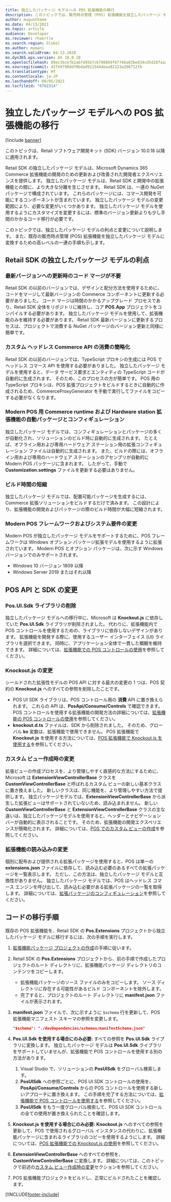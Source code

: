 ```yaml
---
title: 独立したパッケージ モデルへの POS 拡張機能の移行
description: このトピックでは、販売時点管理 (POS) 拡張機能を独立したパッケージ モデルに移行する方法について説明します。
author: mugunthanm
ms.date: 04/13/2021
ms.topic: article
audience: Developer
ms.reviewer: rhaertle
ms.search.region: Global
ms.author: mumani
ms.search.validFrom: 04-13-2020
ms.dyn365.ops.version: AX 10.0.18
ms.openlocfilehash: 89ac3bce7b1a6fd45b7c6708869f67746a83be834cd5d28faa25dcf3a94e7e07
ms.sourcegitcommit: 42fe9790ddf0bdad911544deaa82123a396712fb
ms.translationtype: HT
ms.contentlocale: ja-JP
ms.lasthandoff: 08/05/2021
ms.locfileid: "6762314"
---
```

# <a name="migrate-a-pos-extension-to-the-independent-packaging-model"></a>独立したパッケージ モデルへの POS 拡張機能の移行

[!include [banner](../../../includes/banner.md)]

このトピックは、Retail ソフトウェア開発キット (SDK) バージョン 10.0.18 以降に適用されます。

Retail SDK の独立したパッケージ モデルは、Microsoft Dynamics 365 Commerce 拡張機能の開発のための更新および改善された開発者エクスペリエンスを提供します。 独立したパッケージ モデルは、Retail SDK と開発中の拡張機能との間に、より大きな分離を生じさせます。 Retail SDK は、一連の NuGet パッケージで構成されています。 これらのパッケージには、コマース開発を可能にするコンポーネントが含まれています。 独立したパッケージ モデルの変更範囲により、必要な変更がいくつかあります。 独立したパッケージ モデルを使用するようにカスタマイズを変更するには、標準のバージョン更新よりも少し手間のかかるコード移行が必要です。

このトピックでは、独立したパッケージ モデルの利点と変更について説明します。 また、既存の販売時点管理 (POS) 拡張機能を独立したパッケージ モデルに変換するための高レベルの一連の手順も示します。

## <a name="benefits-of-the-independent-packaging-model-in-the-retail-sdk"></a>Retail SDK の独立したパッケージ モデルの利点

### <a name="no-code-merge-is-required-when-you-update-to-the-latest-version"></a>最新バージョンへの更新時のコード マージが不要

Retail SDK の以前のバージョンでは、デザインと配分方法を使用するために、コードをマージして最新バージョンの Commerce コンポーネントに更新する必要がありました。 コード マージは時間のかかるアップグレード プロセスであり、Retail SDK 全体をリポジトリに維持し、コア **POS.App** プロジェクトをコンパイルする必要があります。 独立したパッケージ モデルを使用して、拡張機能のみを維持する必要があります。 Retail SDK 最新バージョンに更新するプロセスは、プロジェクトで消費する NuGet パッケージのバージョン更新と同様に簡単です。

### <a name="simplified-consumption-of-custom-headless-commerce-apis"></a>カスタム ヘッドレス Commerce API の消費の簡略化

Retail SDK の以前のバージョンでは、TypeScript プロキシの生成には POS でヘッドレス コマース API を使用する必要がありました。 独立したパッケージ モデルを使用すると、データ サービス要求とエンティティの TypeScript コードが自動的に生成されます。 そのため、このプロセスの方が簡単です。 POS 用の TypeScript プロキシは、POS 拡張プロジェクトをビルドするときに自動的に作成されるため、CommerceProxyGenerator を手動で実行してファイルをコピーする必要がなくなります。

### <a name="automated-packaging-and-configuration-of-commerce-runtime-and-hardware-station-extensions-for-modern-pos"></a>Modern POS 用 Commerce runtime および Hardware station 拡張機能の自動パッケージとコンフィギュレーション

独立したパッケージ モデルでは、コンフィギュレーションとパッケージの多くが自動化され、ソリューションのビルド時に自動的に生成されます。 たとえば、オフライン用および専用ハードウェア ステーション用の拡張コンフィギュレーション ファイルは自動的に生成されます。 また、ビルドの際には、オフライン用および専用のハードウェア ステーションのアセンブリが自動的に Modern POS パッケージに含まれます。 したがって、手動で **Customization.settings** ファイルを更新する必要はありません。

### <a name="improved-build-times"></a>ビルド時間の短縮

独立したパッケージ モデルでは、配置可能パッケージを生成するには、Commerce 拡張ソリューションをビルドするだけで済みます。 この設計により、拡張機能の開発およびパッケージの際のビルド時間が大幅に短縮されます。

### <a name="modern-pos-framework-and-system-requirement-changes"></a>Modern POS フレームワークおよびシステム要件の変更

Modern POS が独立したパッケージ モデルをサポートするために、POS フレームワークは Windows オプション パッケージ拡張モデルを使用するように拡張されています。 Modern POS とオプション パッケージは、次に示す Windows バージョンでのみサポートされます。

+ Windows 10 バージョン 1809 以降
+ Windows Server 2019 またはそれ以降

## <a name="pos-api-and-sdk-changes"></a>POS API と SDK の変更

### <a name="removal-of-the-posuisdk-library"></a>Pos.UI.Sdk ライブラリの削除

独立したパッケージ モデルへの移行中に、Microsoft は **Knockout.js** に依存していた **Pos.UI.Sdk** ライブラリが削除されました。 代わりに、拡張機能内で POS コントロールを使用するための、ライブラリに依存しないデザインがあります。 拡張機能を開発する際に、使用するユーザー インターフェイス (UI) ライブラリを選択できます。 同時に、アプリケーション全体で一貫した概観を維持できます。 詳細については、[拡張機能での POS コントロールの使用](controls-pos-extension.md)を参照してください。

### <a name="knockoutjs-changes"></a>Knockout.js の変更

シールドされた拡張性モデルの POS API に対する最大の変更の 1 つは、POS 契約の **Knockout.js** へのすべての参照を削除したことです。

+ POS UI SDK ライブラリは、POS コントロール用の **消費** API に置き換えられます。 これらの API は、**PosApi/Consume/Controls** で確認できます。 POS コントロールを使用する拡張機能の開発方法の詳細については、[拡張機能の POS コントロールの使用](controls-pos-extension.md)を参照してください。
+ **knockout.d.ts** ファイルは、SDK から削除されました。 そのため、グローバル **ko** 変数は、拡張機能で使用できません。 POS 拡張機能で **Knockout.js** を使用する方法については、[POS 拡張機能で Knockout.js を使用する](knockout-pos-extension.md)を参照してください。

### <a name="changes-when-you-create-a-custom-view"></a><a id="custom-view"></a>カスタム ビュー作成時の変更

拡張ビューの作成プロセスを、より管理しやすく直感的な方法にするために、Microsoft は **ExtensionViewControllerBase** クラスを **CustomViewControllerBase** と呼ばれるカスタム ビューの新しい基本クラスに置き換えました。 新しいクラスは、同じ機能を、より管理しやすい方法で提供します。 独立パッケージモデルでは、**ExtensionViewControllerBase** から派生した拡張ビューはサポートされていないため、読み込まれません。 新しい **CustomViewControllerBase** と **ExtensionViewControllerBase** クラスの主な違いは、独立したパッケージモデルを使用すると、ヘッダーとナビゲーション バーが自動的に表示されることです。 そのため、拡張機能の開発エクスペリエンスが簡略化されます。 詳細については、[POS でのカスタム ビューの作成](custom-pos-view.md)を参照してください。

### <a name="extension-loading-changes"></a>拡張機能の読み込みの変更

個別に配布および提供される拡張パッケージを使用すると、POS は単一の **extensions.json** ファイルに依存して、読み込む必要のあるすべての拡張パッケージを一覧表示します。 ただし、この方法は、独立したパッケージ モデルと互換性がありません。 独立したパッケージ モデルでは、POS はヘッドレス コマース エンジンを呼び出して、読み込む必要がある拡張パッケージの一覧を取得します。 詳細については、[拡張パッケージのコンフィギュレーション](pos-extension-basics.md#configuring-extension-packages)を参照してください。

## <a name="code-migration-steps"></a>コードの移行手順

既存の POS 拡張機能を、Retail SDK の **Pos.Extensions** プロジェクトから独立したパッケージ モデルに移行するには、次の手順を実行します。

1. [拡張機能パッケージ プロジェクトの作成](create-pos-extension-package.md)の手順に従います。
2. Retail SDK の **Pos.Extensions** プロジェクトから、前の手順で作成したプロジェクトのルート ディレクトリに、拡張機能パッケージ ディレクトリのコンテンツをコピーします。

    + 拡張機能パッケージのソース ファイルのみをコピーします。 ソース ディレクトリに存在する可能性があるビルド コンポーネントを除外します。
    + 完了すると、プロジェクトのルート ディレクトリに **manifest.json** ファイルが表示されます。

3. **manifest.json** ファイルで、次に示すように `$schema` 行を更新して、POS 拡張機能マニフェスト スキーマの参照を変更します。

    ```json
    "$schema": "./devDependencies/schemas/manifestSchema.json"
    ```

4. **Pos.UI.Sdk を使用する場合にのみ必要:** すべての参照を **Pos.UI.Sdk** ライブラリに変換します。 独立したパッケージ モデルは **Pos.UI.Sdk** ライブラリをサポートしていませんが、拡張機能で POS コントロールを使用する別の方法があります。

    1. Visual Studio で、ソリューションの **PosUISdk** をグローバル検索します。
    2. **PosUISdk** への参照ごとに、POS UI SDK コントロールの使用を、**PosApi/Consume/Controls** からの POS コントロールを使用する新しいアプローチに置き換えます。 この手順を完了する方法については、[拡張機能で POS コントロールを使用する](controls-pos-extension.md)を参照してください。
    3. **PosUISdk** をもう一度グローバル検索して、POS UI SDK コントロールの全ての使用が置き換えられたことを確認します。

5. **Knockout.js を使用する場合にのみ必要:** **Knockout.js** へのすべての参照を更新して、POS で使用されるグローバル インスタンスの代わりに、拡張機能パッケージに含まれるライブラリのコピーを使用するようにします。 詳細については、[POS 拡張機能での Knockout.js の使用](knockout-pos-extension.md)を参照してください。
6. **ExtensionViewControllerBase** へのすべての参照を、**CustomViewControllerBase** に変換します。 詳細については、このトピックで前述の[カスタム ビュー作成時の変更](#custom-view)セクションを参照してください。
7. POS 拡張機能プロジェクトをビルドし、正常にビルドされたことを確認します。

[!INCLUDE[footer-include](../../../includes/footer-banner.md)]
